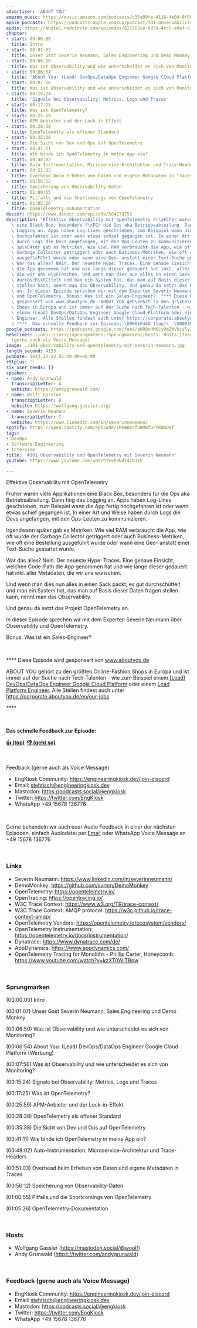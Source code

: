 ```yaml
---
advertiser: 'ABOUT YOU'
amazon_music: https://music.amazon.com/podcasts/c35a09fe-4116-4e04-8f68-77d61b112e46/episodes/72510b99-a2b0-4fca-8ecd-a3969347c78f/engineering-kiosk-101-observability-und-opentelemetry-mit-severin-neumann
apple_podcasts: https://podcasts.apple.com/us/podcast/101-observability-und-opentelemetry-mit-severin-neumann/id1603082924?i=1000638267638&uo=4
audio: https://audio1.redcircle.com/episodes/627265ce-6d39-4cc5-a9af-c1c3a3b68095/stream.mp3
chapter:
- start: 00:00:00
  title: Intro
- start: 00:01:07
  title: Unser Gast Severin Neumann, Sales Engineering und Demo Monkey
- start: 00:06:50
  title: Was ist Observability und wie unterscheidet es sich von Monitoring?
- start: 00:06:54
  title: 'About You: (Lead) DevOps/DataOps Engineer Google Cloud Platform (Werbung)'
- start: 00:07:56
  title: Was ist Observability und wie unterscheidet es sich von Monitoring?
- start: 00:15:24
  title: 'Signale bei Observability: Metrics, Logs und Traces'
- start: 00:17:25
  title: Was ist OpenTelemetry?
- start: 00:25:59
  title: APM-Anbieter und der Lock-in-Effekt
- start: 00:28:38
  title: OpenTelemetry als offener Standard
- start: 00:35:38
  title: Die Sicht von Dev und Ops auf OpenTelemetry
- start: 00:41:11
  title: Wie binde ich OpenTelemetry in meine App ein?
- start: 00:48:02
  title: Auto-Instrumentation, Microservice-Architektur und Trace-Headers
- start: 00:51:03
  title: Overhead beim Erheben von Daten und eigene Metadaten in Traces
- start: 00:56:12
  title: Speicherung von Observability-Daten
- start: 01:00:55
  title: Pitfalls und die Shortcomings von OpenTelemetry
- start: 01:05:26
  title: OpenTelemetry-Dokumentation
deezer: https://www.deezer.com/episode/584273752
description: "Effektive Observability mit OpenTelemetry Fr\xFCher waren viele Applikationen\
  \ eine Black Box, besonders f\xFCr die Ops aka Betriebsabteilung. Dann fing das\
  \ Logging an. Apps haben Log-Lines geschrieben, zum Beispiel wann die App fertig\
  \ hochgefahren ist oder wenn etwas schief gegangen ist. In einer Art und Weise haben\
  \ durch Logs die Devs angefangen, mit den Ops-Leuten zu kommunizieren. Irgendwann\
  \ sp\xE4ter gab es Metriken. Wie viel RAM verbraucht die App, wie oft wurde der\
  \ Garbage Collector getriggert oder auch Business-Metriken, wie oft eine Bestellung\
  \ ausgef\xFChrt wurde oder wann eine Geo- anstatt einer Text-Suche gestartet wurde.\
  \ War das alles? Nein. Der neueste Hype: Traces. Eine genaue Einsicht, welchen Code-Path\
  \ die App genommen hat und wie lange dieser gedauert hat inkl. aller Metadaten,\
  \ die wir uns w\xFCnschen. Und wenn man dies nun alles in einen Sack packt, es gut\
  \ durchsch\xFCttelt und man ein System hat, das man auf Basis dieser Daten fragen\
  \ stellen kann, nennt man das Observability. Und genau da setzt das Projekt OpenTelemetry\
  \ an. In dieser Episode sprechen wir mit dem Experten Severin Neumann \xFCber Observability\
  \ und OpenTelemetry. Bonus: Was ist ein Sales-Engineer?  **** Diese Episode wird\
  \ gesponsert von www.aboutyou.de  ABOUT YOU geh\xF6rt zu den gr\xF6\xDFten Online-Fashion\
  \ Shops in Europa und ist immer auf der Suche nach Tech-Talenten - wie zum Beispiel\
  \ einem (Lead) DevOps/DataOps Engineer Google Cloud Platform oder einem Lead Platform\
  \ Engineer. Alle Stellen findest auch unter https://corporate.aboutyou.de/en/our-jobs\_\
  \ ****  Das schnelle Feedback zur Episode: \U0001F44D (top)\_ \U0001F44E (geht so)"
google_podcasts: https://podcasts.google.com/feed/aHR0cHM6Ly9mZWVkcy5yZWRjaXJjbGUuY29tLzBlY2ZkZmQ3LWZkYTEtNGMzZC05NTE1LTQ3NjcyN2Y5ZGY1ZQ/episode/YmIxYWY4MjktZTk4Mi00Zjk2LTkyODEtYjJiYjdiZGI3MWNi?sa=X&ved=2ahUKEwjJ0JyjtYmDAxUfNGIAHQllCZMQkfYCegQIARAF
headlines: links::Links||sprungmarken::Sprungmarken||hosts::Hosts||feedback-gerne-auch-als-voice-message::Feedback
  (gerne auch als Voice Message)
image: ./101-observability-und-opentelemetry-mit-severin-neumann.jpg
length_second: 4153
pubDate: 2023-12-12 05:00:00+00:00
rtlplus: ''
six_user_needs: []
speaker:
- name: Andy Grunwald
  transcriptLetter: A
  website: https://andygrunwald.com/
- name: Wolfi Gassler
  transcriptLetter: B
  website: https://wolfgang.gassler.org/
- name: Severin Neumann
  transcriptLetter: C
  website: https://www.linkedin.com/in/severinneumann/
spotify: https://open.spotify.com/episode/1RkWRmsfnRMBfDrYKNGDRf
tags:
- DevOps
- Software Engineering
- Interview
title: '#101 Observability und OpenTelemetry mit Severin Neumann'
youtube: https://www.youtube.com/watch?v=h8NdY4zBJIE

---
```

<p><span>Effektive Observability mit OpenTelemetry</span></p><p><span>Früher waren viele Applikationen eine Black Box, besonders für die Ops aka Betriebsabteilung. Dann fing das Logging an. Apps haben Log-Lines geschrieben, zum Beispiel wann die App fertig hochgefahren ist oder wenn etwas schief gegangen ist. In einer Art und Weise haben durch Logs die Devs angefangen, mit den Ops-Leuten zu kommunizieren.</span></p><p><span>Irgendwann später gab es Metriken. Wie viel RAM verbraucht die App, wie oft wurde der Garbage Collector getriggert oder auch Business-Metriken, wie oft eine Bestellung ausgeführt wurde oder wann eine Geo- anstatt einer Text-Suche gestartet wurde.</span></p><p><span>War das alles? Nein. Der neueste Hype: Traces. Eine genaue Einsicht, welchen Code-Path die App genommen hat und wie lange dieser gedauert hat inkl. aller Metadaten, die wir uns wünschen.</span></p><p><span>Und wenn man dies nun alles in einen Sack packt, es gut durchschüttelt und man ein System hat, das man auf Basis dieser Daten fragen stellen kann, nennt man das Observability.</span></p><p><span>Und genau da setzt das Projekt OpenTelemetry an.</span></p><p><span>In dieser Episode sprechen wir mit dem Experten Severin Neumann über Observability und OpenTelemetry.</span></p><p><span>Bonus: Was ist ein Sales-Engineer?</span></p><p><br></p><p><span>**** Diese Episode wird gesponsert von </span><a href="https://www.aboutyou.de" rel="nofollow">www.aboutyou.de</a><span> </span></p><p><span>ABOUT YOU gehört zu den größten Online-Fashion Shops in Europa und ist immer auf der Suche nach Tech-Talenten - wie zum Beispiel einem </span><a href="https://corporate.aboutyou.de/en/jobs/team-lead-tech-gcp-operations?trid=599daa44-acdb-4457-98c9-0d911d8cd9ab&utm_campaign=tech_gcp_operations&utm_medium=podcast&utm_source=engineering_kiosk" rel="nofollow">(Lead) DevOps/DataOps Engineer Google Cloud Platform</a><span> oder einem </span><a href="https://corporate.aboutyou.de/en/jobs/lead-platform-engineer-m-f-d?trid=599daa44-acdb-4457-98c9-0d911d8cd9ab&utm_campaign=lead_platform_engineer&utm_medium=podcast&utm_source=engineering_kiosk" rel="nofollow">Lead Platform Engineer</a><span>. Alle Stellen findest auch unter </span><a href="https://corporate.aboutyou.de/en/our-jobs" rel="nofollow">https://corporate.aboutyou.de/en/our-jobs</a><span> </span></p><p><span>****</span></p><p><br></p><p><strong>Das schnelle Feedback zur Episode:</strong></p><p><a href="https://api.openpodcast.dev/feedback/101/upvote" rel="nofollow"><strong>👍 (top)</strong></a><strong>  </strong><a href="https://api.openpodcast.dev/feedback/101/downvote" rel="nofollow"><strong>👎 (geht so)</strong></a></p><p><br></p><p><span>Feedback (gerne auch als Voice Message)</span></p><ul><li><span>EngKiosk Community: </span><a href="https://engineeringkiosk.dev/join-discord">https://engineeringkiosk.dev/join-discord</a><span> </span></li><li><span>Email: </span><a href="mailto:stehtisch@engineeringkiosk.dev" rel="nofollow">stehtisch@engineeringkiosk.dev</a></li><li><span>Mastodon: </span><a href="https://podcasts.social/@engkiosk" rel="nofollow">https://podcasts.social/@engkiosk</a></li><li><span>Twitter: </span><a href="https://twitter.com/EngKiosk" rel="nofollow">https://twitter.com/EngKiosk</a></li><li><span>WhatsApp </span>+49 15678 136776</li></ul><p><br></p><p><span>Gerne behandeln wir auch euer Audio Feedback in einer der nächsten Episoden, einfach Audiodatei per </span><a href="https://engineeringkiosk.dev/kontakt/">Email</a><span> oder WhatsApp Voice Message an </span>+49 15678 136776</p><p><br></p><h3 id="links">Links</h3><ul><li><span>Severin Neumann: </span><a href="https://www.linkedin.com/in/severinneumann/" rel="nofollow">https://www.linkedin.com/in/severinneumann/</a></li><li><span>DemoMonkey: </span><a href="https://github.com/svrnm/DemoMonkey" rel="nofollow">https://github.com/svrnm/DemoMonkey</a></li><li><span>OpenTelemetry: </span><a href="https://opentelemetry.io/" rel="nofollow">https://opentelemetry.io/</a></li><li><span>OpenTracing: </span><a href="https://opentracing.io/" rel="nofollow">https://opentracing.io/</a></li><li><span>W3C Trace Context: </span><a href="https://www.w3.org/TR/trace-context/" rel="nofollow">https://www.w3.org/TR/trace-context/</a></li><li><span>W3C Trace Context: AMQP protocol: </span><a href="https://w3c.github.io/trace-context-amqp/" rel="nofollow">https://w3c.github.io/trace-context-amqp/</a></li><li><span>OpenTelemetry Vendors: </span><a href="https://opentelemetry.io/ecosystem/vendors/" rel="nofollow">https://opentelemetry.io/ecosystem/vendors/</a></li><li><span>OpenTelemetry Instrumentation: </span><a href="https://opentelemetry.io/docs/instrumentation/" rel="nofollow">https://opentelemetry.io/docs/instrumentation/</a></li><li><span>Dynatrace: </span><a href="https://www.dynatrace.com/de/" rel="nofollow">https://www.dynatrace.com/de/</a></li><li><span>AppDynamics: </span><a href="https://www.appdynamics.com/" rel="nofollow">https://www.appdynamics.com/</a></li><li><span>OpenTelemetry Tracing for Monoliths - Phillip Carter, Honeycomb: </span><a href="https://www.youtube.com/watch?v=kzXT0WlTBpw" rel="nofollow">https://www.youtube.com/watch?v=kzXT0WlTBpw</a></li></ul><p><br></p><h3 id="sprungmarken">Sprungmarken</h3><p><span>(00:00:00) Intro</span></p><p><span>(00:01:07) Unser Gast Severin Neumann, Sales Engineering und Demo Monkey</span></p><p><span>(00:06:50) Was ist Observability und wie unterscheidet es sich von Monitoring?</span></p><p><span>(00:06:54) About You: (Lead) DevOps/DataOps Engineer Google Cloud Platform (Werbung)</span></p><p><span>(00:07:56) Was ist Observability und wie unterscheidet es sich von Monitoring?</span></p><p><span>(00:15:24) Signale bei Observability: Metrics, Logs und Traces</span></p><p><span>(00:17:25) Was ist OpenTelemetry?</span></p><p><span>(00:25:59) APM-Anbieter und der Lock-in-Effekt</span></p><p><span>(00:28:38) OpenTelemetry als offener Standard</span></p><p><span>(00:35:38) Die Sicht von Dev und Ops auf OpenTelemetry</span></p><p><span>(00:41:11) Wie binde ich OpenTelemetry in meine App ein?</span></p><p><span>(00:48:02) Auto-Instrumentation, Microservice-Architektur und Trace-Headers</span></p><p><span>(00:51:03) Overhead beim Erheben von Daten und eigene Metadaten in Traces</span></p><p><span>(00:56:12) Speicherung von Observability-Daten</span></p><p><span>(01:00:55) Pitfalls und die Shortcomings von OpenTelemetry</span></p><p><span>(01:05:26) OpenTelemetry-Dokumentation</span></p><p><br></p><h3 id="hosts">Hosts</h3><ul><li><span>Wolfgang Gassler (</span><a href="https://mastodon.social/@woolf" rel="nofollow">https://mastodon.social/@woolf</a><span>)</span></li><li><span>Andy Grunwald (</span><a href="https://twitter.com/andygrunwald" rel="nofollow">https://twitter.com/andygrunwald</a><span>)</span></li></ul><p><br></p><h3 id="feedback-gerne-auch-als-voice-message">Feedback (gerne auch als Voice Message)</h3><ul><li><span>EngKiosk Community: </span><a href="https://engineeringkiosk.dev/join-discord">https://engineeringkiosk.dev/join-discord</a><span> </span></li><li><span>Email: </span><a href="mailto:stehtisch@engineeringkiosk.dev" rel="nofollow">stehtisch@engineeringkiosk.dev</a></li><li><span>Mastodon: </span><a href="https://podcasts.social/@engkiosk" rel="nofollow">https://podcasts.social/@engkiosk</a></li><li><span>Twitter: </span><a href="https://twitter.com/EngKiosk" rel="nofollow">https://twitter.com/EngKiosk</a></li><li><span>WhatsApp </span>+49 15678 136776</li></ul>